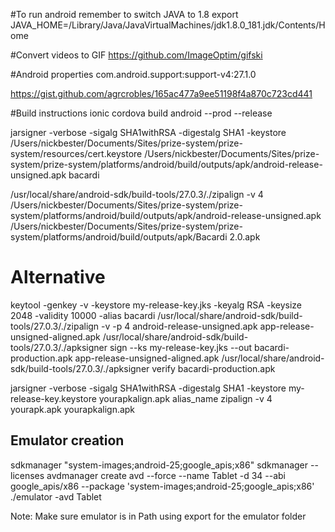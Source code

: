 #To run android remember to switch JAVA to 1.8
export JAVA_HOME=/Library/Java/JavaVirtualMachines/jdk1.8.0_181.jdk/Contents/Home

#Convert videos to GIF
https://github.com/ImageOptim/gifski

#Android properties
com.android.support:support-v4:27.1.0

https://gist.github.com/agrcrobles/165ac477a9ee51198f4a870c723cd441

#Build instructions
ionic cordova build android --prod --release

jarsigner -verbose -sigalg SHA1withRSA -digestalg SHA1 -keystore /Users/nickbester/Documents/Sites/prize-system/prize-system/resources/cert.keystore /Users/nickbester/Documents/Sites/prize-system/prize-system/platforms/android/build/outputs/apk/android-release-unsigned.apk bacardi

/usr/local/share/android-sdk/build-tools/27.0.3/./zipalign -v 4 /Users/nickbester/Documents/Sites/prize-system/prize-system/platforms/android/build/outputs/apk/android-release-unsigned.apk /Users/nickbester/Documents/Sites/prize-system/prize-system/platforms/android/build/outputs/apk/Bacardi 2.0.apk

# Alternative
keytool -genkey -v -keystore my-release-key.jks -keyalg RSA -keysize 2048 -validity 10000 -alias bacardi
/usr/local/share/android-sdk/build-tools/27.0.3/./zipalign -v -p 4 android-release-unsigned.apk app-release-unsigned-aligned.apk
/usr/local/share/android-sdk/build-tools/27.0.3/./apksigner sign --ks my-release-key.jks --out bacardi-production.apk app-release-unsigned-aligned.apk
/usr/local/share/android-sdk/build-tools/27.0.3/./apksigner verify bacardi-production.apk

jarsigner -verbose -sigalg SHA1withRSA -digestalg SHA1 -keystore my-release-key.keystore yourapkalign.apk alias_name
zipalign -v 4 yourapk.apk yourapkalign.apk

## Emulator creation
sdkmanager "system-images;android-25;google_apis;x86"
sdkmanager --licenses
avdmanager create avd --force --name Tablet -d 34 --abi google_apis/x86 --package 'system-images;android-25;google_apis;x86'
./emulator -avd Tablet

Note: Make sure emulator is in Path using export for the emulator folder